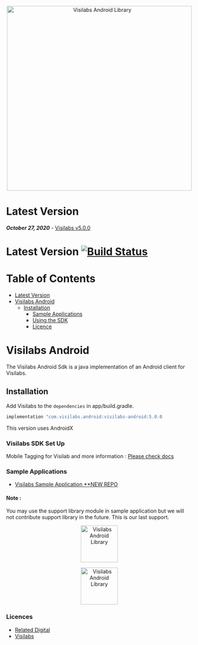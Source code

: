 
<p align="center">
  <a target="_blank" rel="noopener noreferrer" href="https://github.com/relateddigital/visilabs-android"><img src="https://github.com/relateddigital/visilabs-android/blob/master/app/visilabs.png" alt="Visilabs Android Library" width="500" style="max-width:100%;"></a>
</p>

# Latest Version 

***October 27, 2020*** - [Visilabs v5.0.0](https://github.com/relateddigital/visilabs-android/releases) 

# Latest Version [![Build Status](https://travis-ci.com/relateddigital/visilabs-android.svg?branch=master)](https://travis-ci.com/relateddigital/visilabs-android)

# Table of Contents

- [Latest Version](#latest-version)
- [Visilabs Android](#visilabs-android)
  * [Installation](#installation)
    + [Sample Applications](#sample-applications)
    + [Using the SDK](#using-the-sdk)
    + [Licence](#licence)
    
# Visilabs Android

The Visilabs Android Sdk is a java implementation of an Android client for Visilabs.

## Installation

Add Visilabs to the ```dependencies``` in app/build.gradle.

```java
implementation "com.visilabs.android:visilabs-android:5.0.0
```
This version uses AndroidX

### Visilabs SDK Set Up

Mobile Tagging for Visilab and more information :  [Please check docs](https://relateddigital.atlassian.net/wiki/spaces/RMCKBT/pages/428802408/Android+-+API+Setup) 

        
        
### Sample Applications 

- [Visilabs Sample Application **NEW REPO ](https://github.com/relateddigital/sample_visilabs_android) 

#### Note : 
You may use the support library module in sample application but we will not contribute support library in the future. This is our last support.

<p align="center">
  <a href="https://github.com/relateddigital/visilabs-android"><img src="https://github.com/relateddigital/visilabs-android/blob/master/inappnew.gif" alt="Visilabs Android Library" width="100" style="max-width:100%;"></a>
</p>

<p align="center">
  <a href="https://github.com/relateddigital/visilabs-android"><img src="https://github.com/relateddigital/visilabs-android/blob/master/app/story.png" alt="Visilabs Android Library" width="100" style="max-width:100%;"></a>
</p>

### Licences


 - [Related Digital ](https://www.relateddigital.com/)
 - [Visilabs ](http://visilabs.com/)
